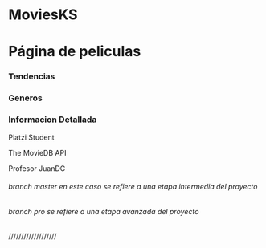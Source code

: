 # MoviesKS

<h1>Página de peliculas</h1>

<h3>Tendencias</h3>
<h3>Generos</h3>
<h3>Informacion Detallada</h3>

<p>Platzi Student</p>
<p>The MovieDB API</p>
<p>Profesor JuanDC</p>

<h6>branch master en este caso se refiere a una etapa intermedia del proyecto</h6>
<h6>branch pro se refiere a una etapa avanzada del proyecto</h6>

///////////////////
